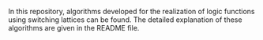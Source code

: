 In this repository, algorithms developed for the realization of logic functions using switching lattices can be found. The detailed explanation of these algorithms are given in the README file.
